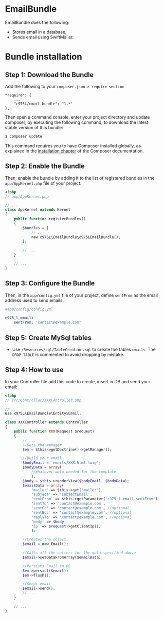 EmailBundle
===========

EmailBundle does the following:

- Stores email in a database,
- Sends email using SwiftMailer.

Bundle installation
===================

Step 1: Download the Bundle
---------------------------
Add the following to your `composer.json > require section`
```
"require": {
    ...
    "c975L/email-bundle": "1.*"
},
```
Then open a command console, enter your project directory and update composer, by executing the following command, to download the latest stable version of this bundle:

```bash
$ composer update
```

This command requires you to have Composer installed globally, as explained in the [installation chapter](https://getcomposer.org/doc/00-intro.md) of the Composer documentation.

Step 2: Enable the Bundle
-------------------------

Then, enable the bundle by adding it to the list of registered bundles in the `app/AppKernel.php` file of your project:

```php
<?php
// app/AppKernel.php

// ...
class AppKernel extends Kernel
{
    public function registerBundles()
    {
        $bundles = [
            // ...
            new c975L\EmailBundle\c975LEmailBundle(),
        ];

        // ...
    }

    // ...
}
```

Step 3: Configure the Bundle
----------------------------

Then, in the `app/config.yml` file of your project, define `sentFrom` as the email address used to send emails.

```yml
#app/config/config.yml

c975_l_email:
    sentFrom: 'contact@example.com'
```

Step 5: Create MySql tables
---------------------------

- Use `/Resources/sql/TableCreation.sql` to create the tables `emails`. The `DROP TABLE` is commented to avoid dropping by mistake.

Step 4: How to use
------------------
In your Controller file add this code to create, insert in DB and send your email:
```php
<?php
// src/Controller/XXXController.php

// ...
use c975L\EmailBundle\Entity\Email;

class XXXController extends Controller
{
    public function XXX(Request $request)
    {
        // ...
        //Gets the manager
        $em = $this->getDoctrine()->getManager();

        //Build your email
        $bodyEmail = 'emails/XXX.html.twig';
        $bodyData = array(
            //Whatever data needed for the template
            );
        $body = $this->renderView($bodyEmail, $bodyData);
        $emailData = array(
            'mailer' => $this->get('mailer'),
            'subject' => 'subjectEmail',
            'sentFrom' => $this->getParameter('c975_l_email.sentFrom'),
            'sentTo' => 'contact@example.com',
            'sentCc' => 'contact@example.com', //optional
            'sentBcc' => 'contact@example.com', //optional
            'replyTo' => 'contact@example.com', //optional
            'body' => $body,
            'ip' => $request->getClientIp(),
            );

        //Creates the object
        $email = new Email();

        //Calls all the setters for the data specified above
        $email->setDataFromArray($emailData);

        //Persists Email in DB
        $em->persist($email);
        $em->flush();

        //Sends email
        $email->send();
        // ...
    }

    // ...
}
```
